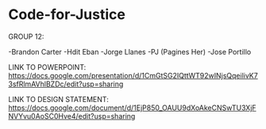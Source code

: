 # Code-for-Justice

GROUP 12:

-Brandon Carter
-Hdit Eban
-Jorge Llanes
-PJ (Pagines Her)
-Jose Portillo


LINK TO POWERPOINT:
https://docs.google.com/presentation/d/1CmGtSG2IQttWT92wINjsQqeilivK73sfRlmAVhlBZDc/edit?usp=sharing

LINK TO DESIGN STATEMENT:
https://docs.google.com/document/d/1EjP850_OAUU9dXoAkeCNSwTU3XjFNVYvu0AoSC0Hve4/edit?usp=sharing
